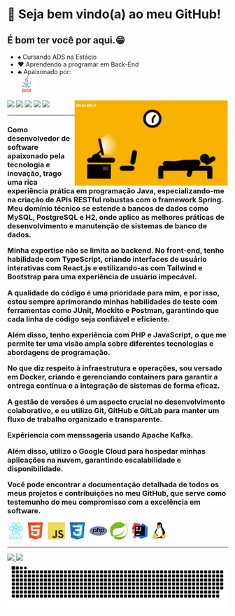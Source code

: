 # 🙋 Seja bem vindo(a) ao meu GitHub! 
<h2> É bom ter você por aqui.😁</h2>


- ♠ Cursando ADS na Estácio
- ♥ Aprendendo a programar em Back-End
- ♣ Apaixonado por:<div><img src="https://github.com/devicons/devicon/blob/master/icons/java/java-original-wordmark.svg" title="Java" alt="Java" width="40" height="40"/></div>

<img src = "giphy.gif" width = "350px" align = "right">

<div>
   <a href="https://www.instagram.com/carlos_henrique_perei" target="_blank"><img src="https://img.shields.io/badge/-Instagram-%23E4405F?style=for-the-badge&logo=instagram&logoColor=white" target="_blank"></a>
   <a href="https://discord.gg/704137244016902214" target="_blank"><img src="https://img.shields.io/badge/Discord-7289DA?style=for-the-badge&logo=discord&logoColor=white" target="_blank"></a> 
  <a href="https://www.linkedin.com/in/carloshenriquepereirasoares" target="_blank"><img src="https://img.shields.io/badge/-LinkedIn-%230077B5?style=for-the-badge&logo=linkedin&logoColor=white" target="_blank"></a> 
  <a href="mailto:carloshenriquepereirasoaress@gmail.com"><img src="https://img.shields.io/badge/Gmail-D14836?style=for-the-badge&logo=gmail&logoColor=white"></a>
  <a href="https://wa.me/5551997658148" title="Para conversar comigo essece o link"><img src="https://img.shields.io/badge/WhatsApp-25D366?style=for-the-badge&logo=whatsapp&logoColor=white"></a>
</div>

---

<h3>Como desenvolvedor de software apaixonado pela tecnologia e inovação, trago uma rica experiência prática em programação Java, especializando-me na criação de APIs RESTful robustas com o framework Spring. Meu domínio técnico se estende a bancos de dados como MySQL, PostgreSQL e H2, onde aplico as melhores práticas de desenvolvimento e manutenção de sistemas de banco de dados.

Minha expertise não se limita ao backend. No front-end, tenho habilidade com TypeScript, criando interfaces de usuário interativas com React.js e estilizando-as com Tailwind e Bootstrap para uma experiência de usuário impecável.

A qualidade do código é uma prioridade para mim, e por isso, estou sempre aprimorando minhas habilidades de teste com ferramentas como JUnit, Mockito e Postman, garantindo que cada linha de código seja confiável e eficiente.

Além disso, tenho experiência com PHP e JavaScript, o que me permite ter uma visão ampla sobre diferentes tecnologias e abordagens de programação.

No que diz respeito à infraestrutura e operações, sou versado em Docker, criando e gerenciando containers para garantir a entrega contínua e a integração de sistemas de forma eficaz.

A gestão de versões é um aspecto crucial no desenvolvimento colaborativo, e eu utilizo Git, GitHub e GitLab para manter um fluxo de trabalho organizado e transparente.

Expêriencia com menssageria usando Apache Kafka.

Além disso, utilizo o Google Cloud para hospedar minhas aplicações na nuvem, garantindo escalabilidade e disponibilidade.

Você pode encontrar a documentação detalhada de todos os meus projetos e contribuições no meu GitHub, que serve como testemunho do meu compromisso com a excelência em software.</h3>


<div>
 <img src="https://github.com/devicons/devicon/blob/master/icons/react/react-original-wordmark.svg" title="React" alt="React" width="40" height="40"/>
 <img src="https://github.com/devicons/devicon/blob/master/icons/html5/html5-original.svg" title="HTML5" alt="HTML" width="40" height="40"/>&nbsp;
 <img src="https://github.com/devicons/devicon/blob/master/icons/javascript/javascript-original.svg" title="JavaScript" alt="JavaScript" width="40" height="40"/>&nbsp;
  <img src="https://github.com/devicons/devicon/blob/master/icons/css3/css3-original.svg" title="CSS" alt="CSS" width="40" height="40"/>&nbsp;
  <img src="https://github.com/devicons/devicon/blob/master/icons/php/php-original.svg" title="PHP" alt="PHP" width="40" height="40"/>&nbsp;
  <img src="https://github.com/devicons/devicon/blob/master/icons/spring/spring-original.svg" title="SpringBoot" alt="SpringBoot" width="40" height="40"/>&nbsp;
   <img src="https://github.com/devicons/devicon/blob/master/icons/intellij/intellij-original.svg" title="Intellij" alt="Intellij" width="40" height="40"/>
   <img src="https://github.com/devicons/devicon/blob/master/icons/linux/linux-original.svg" title="Linux" alt="Linux" width="40" height="40"/>
</div>  

---

<div>
  <a href="https://github.com/Carloshenriquepere">
    <img height="180em" src="https://github-readme-stats.vercel.app/api?username=carloshenriquepere&show_icons=true&theme=ambient_gradient&include_all_commits=true&count_private=true"/>
    <img height="180em" src="https://github-readme-stats.vercel.app/api/top-langs/?username=carloshenriquepere&layout=compact&langs_count=16&theme=ambient_gradient"/></div>

<picture>
  <source media="(prefers-color-scheme: dark)" srcset="https://raw.githubusercontent.com/carloshenriquepere/carloshenriquepere/output/github-contribution-grid-snake-dark.svg">
  <source media="(prefers-color-scheme: light)" srcset="https://raw.githubusercontent.com/carloshenriquepere/carloshenriquepere/output/github-contribution-grid-snake.svg">
  <img alt="github contribution grid snake animation" src="https://raw.githubusercontent.com/carloshenriquepere/carloshenriquepere/output/github-contribution-grid-snake.svg">
</picture>

